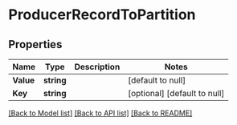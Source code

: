 # ProducerRecordToPartition

## Properties
Name | Type | Description | Notes
------------ | ------------- | ------------- | -------------
**Value** | **string** |  | [default to null]
**Key** | **string** |  | [optional] [default to null]

[[Back to Model list]](../README.md#documentation-for-models) [[Back to API list]](../README.md#documentation-for-api-endpoints) [[Back to README]](../README.md)


